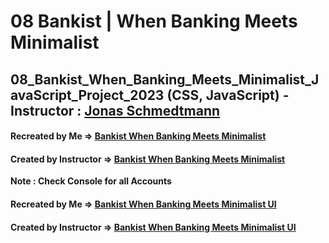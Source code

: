 # 08 Bankist | When Banking Meets Minimalist

## 08_Bankist_When_Banking_Meets_Minimalist_JavaScript_Project_2023 (CSS, JavaScript) - Instructor : [Jonas Schmedtmann](https://github.com/jonasschmedtmann)

#### Recreated by Me &rArr; [Bankist When Banking Meets Minimalist](https://bankist-w-banking-meets-minimalist-08.netlify.app/)

#### Created by Instructor &rArr; [Bankist When Banking Meets Minimalist](https://bankist-dom.netlify.app/)

**Note : Check Console for all Accounts**

#### Recreated by Me &rArr; [Bankist When Banking Meets Minimalist UI](https://bankist-w-banking-meets-minimalist-08.netlify.app/resources/bankui/)

#### Created by Instructor &rArr; [Bankist When Banking Meets Minimalist UI](https://bankist.netlify.app/)
